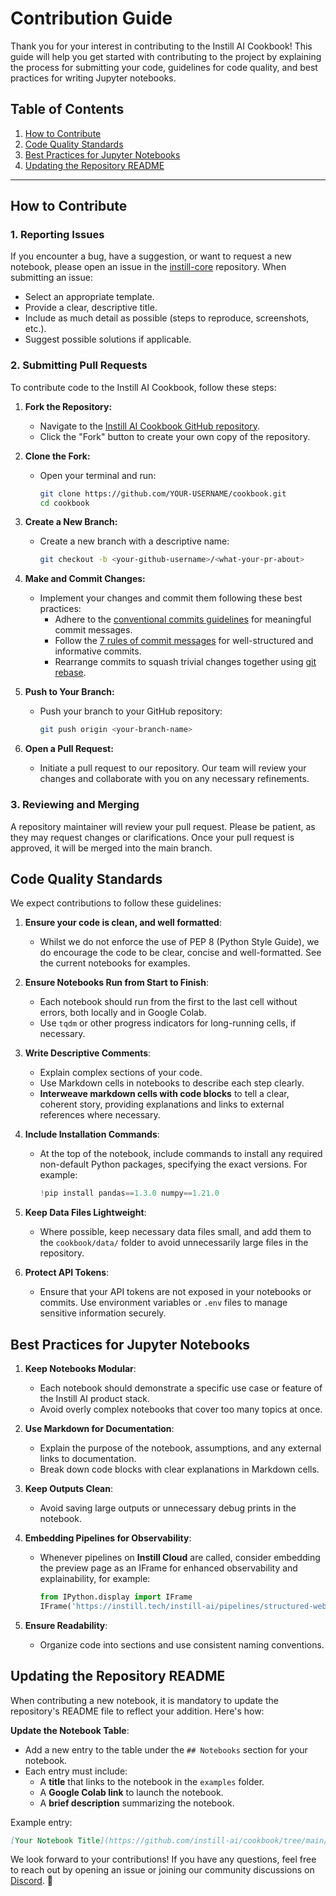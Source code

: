 # Contribution Guide

Thank you for your interest in contributing to the Instill AI Cookbook! This guide will help you get started with contributing to the project by explaining the process for submitting your code, guidelines for code quality, and best practices for writing Jupyter notebooks.

## Table of Contents
1. [How to Contribute](#how-to-contribute)
2. [Code Quality Standards](#code-quality-standards)
3. [Best Practices for Jupyter Notebooks](#best-practices-for-jupyter-notebooks)
4. [Updating the Repository README](#updating-the-repository-readme)

---

## How to Contribute

### 1. Reporting Issues
If you encounter a bug, have a suggestion, or want to request a new notebook, please open an issue in the [instill-core](https://github.com/instill-ai/instill-core/issues/new/choose) repository. When submitting an issue:
- Select an appropriate template.
- Provide a clear, descriptive title.
- Include as much detail as possible (steps to reproduce, screenshots, etc.).
- Suggest possible solutions if applicable.

### 2. Submitting Pull Requests

To contribute code to the Instill AI Cookbook, follow these steps:

1. **Fork the Repository:**
   - Navigate to the [Instill AI Cookbook GitHub repository](https://github.com/instill-ai/cookbook).
   - Click the "Fork" button to create your own copy of the repository.

2. **Clone the Fork:**
   - Open your terminal and run:
     ```bash
     git clone https://github.com/YOUR-USERNAME/cookbook.git
     cd cookbook
     ```

3. **Create a New Branch:**
   - Create a new branch with a descriptive name:
     ```bash
     git checkout -b <your-github-username>/<what-your-pr-about>
     ```

4. **Make and Commit Changes:**
   - Implement your changes and commit them following these best practices:
     - Adhere to the [conventional commits guidelines](https://www.conventionalcommits.org/) for meaningful commit messages.
     - Follow the [7 rules of commit messages](https://chris.beams.io/posts/git-commit/) for well-structured and informative commits.
     - Rearrange commits to squash trivial changes together using [git rebase](http://gitready.com/advanced/2009/03/20/reorder-commits-with-rebase.html).

5. **Push to Your Branch:**
   - Push your branch to your GitHub repository:
     ```bash
     git push origin <your-branch-name>
     ```

6. **Open a Pull Request:**
   - Initiate a pull request to our repository. Our team will review your changes and collaborate with you on any necessary refinements.

### 3. Reviewing and Merging
A repository maintainer will review your pull request. Please be patient, as they may request changes or clarifications. Once your pull request is approved, it will be merged into the main branch.

## Code Quality Standards

We expect contributions to follow these guidelines:

1. **Ensure your code is clean, and well formatted**:
   - Whilst we do not enforce the use of PEP 8 (Python Style Guide), we do encourage the code to be clear, concise and well-formatted. See the current notebooks for examples.
2. **Ensure Notebooks Run from Start to Finish**:
   - Each notebook should run from the first to the last cell without errors, both locally and in Google Colab.
   - Use `tqdm` or other progress indicators for long-running cells, if necessary.
3. **Write Descriptive Comments**:
   - Explain complex sections of your code.
   - Use Markdown cells in notebooks to describe each step clearly.
   - **Interweave markdown cells with code blocks** to tell a clear, coherent story, providing explanations and links to external references where necessary.
4. **Include Installation Commands**:
   - At the top of the notebook, include commands to install any required non-default Python packages, specifying the exact versions. For example:
     ```python
     !pip install pandas==1.3.0 numpy==1.21.0
     ```
5. **Keep Data Files Lightweight**:
   - Where possible, keep necessary data files small, and add them to the `cookbook/data/` folder to avoid unnecessarily large files in the repository.

6. **Protect API Tokens**:
   - Ensure that your API tokens are not exposed in your notebooks or commits. Use environment variables or `.env` files to manage sensitive information securely.

## Best Practices for Jupyter Notebooks

1. **Keep Notebooks Modular**:
   - Each notebook should demonstrate a specific use case or feature of the Instill AI product stack.
   - Avoid overly complex notebooks that cover too many topics at once.

2. **Use Markdown for Documentation**:
   - Explain the purpose of the notebook, assumptions, and any external links to documentation.
   - Break down code blocks with clear explanations in Markdown cells.

3. **Keep Outputs Clean**:
   - Avoid saving large outputs or unnecessary debug prints in the notebook.

4. **Embedding Pipelines for Observability**:
   - Whenever pipelines on **Instill Cloud** are called, consider embedding the preview page as an IFrame for enhanced observability and explainability, for example:
     ```python
     from IPython.display import IFrame
     IFrame('https://instill.tech/instill-ai/pipelines/structured-web-insights-from-url/preview', width=1000, height=700)
     ```

5. **Ensure Readability**:
   - Organize code into sections and use consistent naming conventions.

## Updating the Repository README

When contributing a new notebook, it is mandatory to update the repository's README file to reflect your addition. Here's how:

**Update the Notebook Table**:
   - Add a new entry to the table under the `## Notebooks` section for your notebook.
   - Each entry must include:
     - A **title** that links to the notebook in the `examples` folder.
     - A **Google Colab link** to launch the notebook.
     - A **brief description** summarizing the notebook.
    
   Example entry:

   ```markdown
   [Your Notebook Title](https://github.com/instill-ai/cookbook/tree/main/examples/Your_Notebook.ipynb) | [![Open in Google Colab](https://colab.research.google.com/assets/colab-badge.svg)](https://colab.research.google.com/github/instill-ai/cookbook/blob/main/examples/Your_Notebook.ipynb) | Short description of what your notebook does.
   ```

We look forward to your contributions! If you have any questions, feel free to reach out by opening an issue or joining our community discussions on [Discord](https://discord.gg/sevxWsqpGh). 🚀
